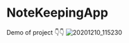 # NoteKeepingApp

Demo of project 👇👇
![20201210_115230](https://user-images.githubusercontent.com/50036436/101729699-ab898800-3ade-11eb-94b8-64004ce4cf1d.gif)

